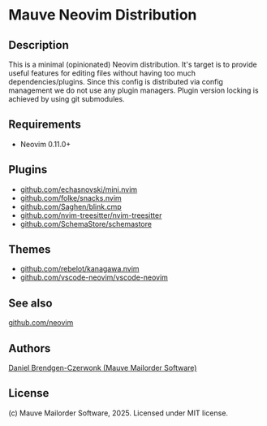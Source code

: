 # Mauve Neovim Distribution

## Description
This is a minimal (opinionated) Neovim distribution. It's target is to provide useful features for editing files without having too much dependencies/plugins. Since this config is distributed via config management we do not use any plugin managers. Plugin version locking is achieved by using git submodules.

## Requirements
* Neovim 0.11.0+

## Plugins
* [github.com/echasnovski/mini.nvim](https://github.com/echasnovski/mini.nvim/)
* [github.com/folke/snacks.nvim](https://github.com/folke/snacks.nvim)
* [github.com/Saghen/blink.cmp](https://github.com/Saghen/blink.cmp)
* [github.com/nvim-treesitter/nvim-treesitter](https://github.com/nvim-treesitter/nvim-treesitter)
* [github.com/SchemaStore/schemastore](https://github.com/SchemaStore/schemastore)

## Themes
* [github.com/rebelot/kanagawa.nvim](https://github.com/rebelot/kanagawa.nvim)
* [github.com/vscode-neovim/vscode-neovim](https://github.com/vscode-neovim/vscode-neovim)

## See also
[github.com/neovim](https://github.com/neovim/)

## Authors
[Daniel Brendgen-Czerwonk (Mauve Mailorder Software)]( https://github.com/czerwonk )

## License
(c) Mauve Mailorder Software, 2025. Licensed under MIT license.
